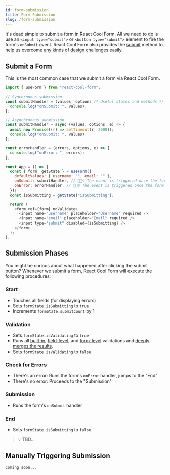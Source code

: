 ```yaml
---
id: form-submission
title: Form Submission
slug: /form-submission
---
```


It's dead simple to submit a form in React Cool Form. All we need to do is use an `<input type="submit">` or `<button type="submit">` element to fire the form's `onSubmit` event. React Cool Form also provides the [submit](./use-form#submit) method to help us overcome [any kinds of design challenges](#manually-triggering-submission) easily.

## Submit a Form

This is the most common case that we submit a form via React Cool Form.

```js
import { useForm } from "react-cool-form";

// Synchronous submission
const submitHandler = (values, options /* Useful states and methods */, e) => {
  console.log("onSubmit: ", values);
};

// Asynchronous submission
const submitHandler = async (values, options, e) => {
  await new Promise((r) => setTimeout(r, 2000));
  console.log("onSubmit: ", values);
};

const errorHandler = (errors, options, e) => {
  console.log("onError: ", errors);
};

const App = () => {
  const { form, getState } = useForm({
    defaultValues: { username: "", email: "" },
    onSubmit: submitHandler, // 🙆🏻‍♀️ The event is triggered once the form is valid
    onError: errorHandler, // 🙅🏻‍♀️ The event is triggered once the form is invalid (optional)
  });
  const isSubmitting = getState("isSubmitting");

  return (
    <form ref={form} noValidate>
      <input name="username" placeholder="Username" required />
      <input name="email" placeholder="Email" required />
      <input type="submit" disabled={isSubmitting} />
    </form>
  );
};
```

## Submission Phases

You might be curious about what happened after clicking the submit button? Whenever we submit a form, React Cool Form will execute the following procedures:

### Start

- Touches all fields (for displaying errors)
- Sets `formState.isSubmitting` to `true`
- Increments `formState.submitCount` by 1

### Validation

- Sets `formState.isValidating` to `true`
- Runs all [built-in](./validation-guide#built-in-validation), [field-level](./validation-guide#field-level-validation), and [form-level](./validation-guide#form-level-validation) validations and [deeply merges the results](./validation-guide#how-to-run).
- Sets `formState.isValidating` to `false`

### Check for Errors

- There's an error: Runs the form's `onError` handler, jumps to the "End"
- There's no error: Proceeds to the "Submission"

### Submission

- Runs the form's `onSubmit` handler

### End

- Sets `formState.isSubmitting` to `false`

> 💡 TBD...

## Manually Triggering Submission

```js
Coming soon...
```
